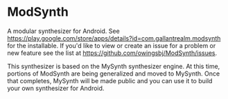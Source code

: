 # ModSynth

A modular synthesizer for Android.  See https://play.google.com/store/apps/details?id=com.gallantrealm.modsynth for the installable.  If you'd like to view or create an issue for a problem or new feature see the list at https://github.com/owingsbj/ModSynth/issues.

This synthesizer is based on the MySynth synthesizer engine.   At this time, portions of ModSynth are being generalized and moved to MySynth.  Once that completes,
MySynth will be made public and you can use it to build your own synthesizer for Android.
